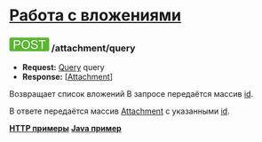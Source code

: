 [Работа с вложениями](../index.md)
==================================

### ![POST](../../../img/post.png) /attachment/query 
* **Request:** [Query](../../../types/types.md#attachmentquery) query
* **Response:** [[Attachment](../../../types/types.md#attachment)]

Возвращает список вложений В запросе передаётся массив [id](../../../types/types.md#attachmentmeta).

В ответе передаётся массив [Attachment](../../../types/types.md#attachment) c указанными [id](../../../types/types.md#attachmentmeta).

**[HTTP примеры](examples/query.md)**
**[Java пример](examples/queryJava.md)**